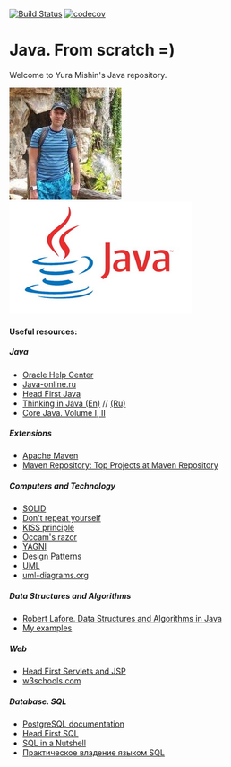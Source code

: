 [![Build Status](https://travis-ci.org/MishinCorp/java.svg?branch=master)](https://travis-ci.org/MishinCorp/java)
[![codecov](https://codecov.io/gh/MishinCorp/java/branch/master/graph/badge.svg)](https://codecov.io/gh/MishinCorp/java)
# Java. From scratch =)

Welcome to Yura Mishin's Java repository.

![Photo](https://github.com/MishinCorp/java/blob/master/img/avatar.jpg)![Photo](https://github.com/MishinCorp/java/blob/master/img/java_logo.jpg)

#### Useful resources:
##### Java
+ [Oracle Help Center](https://docs.oracle.com/)
+ [Java-online.ru](http://java-online.ru/)
+ [Head First Java](https://www.oreilly.com/library/view/head-first-java/0596009208/)
+ [Thinking in Java (En)](https://en.wikipedia.org/wiki/Thinking_in_Java/) // [(Ru)](http://wikijava.it-cache.net/index.php)
+ [Core Java. Volume I, II](https://www.horstmann.com/corejava.html)
##### Extensions
+ [Apache Maven](https://maven.apache.org/)
+ [Maven Repository: Top Projects at Maven Repository](https://mvnrepository.com/popular)
##### Computers and Technology
+ [SOLID](https://en.wikipedia.org/wiki/SOLID)
+ [Don't repeat yourself](https://en.wikipedia.org/wiki/Don%27t_repeat_yourself)
+ [KISS principle](https://en.wikipedia.org/wiki/KISS_principle)
+ [Occam's razor](https://en.wikipedia.org/wiki/Occam%27s_razor)
+ [YAGNI](https://en.wikipedia.org/wiki/You_aren%27t_gonna_need_it)
+ [Design Patterns](https://sourcemaking.com/design_patterns)
+ [UML](https://sourcemaking.com/uml)
+ [uml-diagrams.org](https://www.uml-diagrams.org/)
##### Data Structures and Algorithms
+ [Robert Lafore. Data Structures and Algorithms in Java](https://www.amazon.com/Data-Structures-Algorithms-Java-2nd/dp/0672324539)
+ [My examples](https://github.com/MishinCorp/java/tree/master/dsalgorithms)
##### Web
+ [Head First Servlets and JSP](http://shop.oreilly.com/product/9780596516680.do)
+ [w3schools.com](https://www.w3schools.com/)
##### Database. SQL
+ [PostgreSQL documentation](https://www.postgresql.org/docs/)
+ [Head First SQL](http://shop.oreilly.com/product/9780596526849.do)
+ [SQL in a Nutshell](http://shop.oreilly.com/product/9780596518851.do)
+ [Практическое владение языком SQL](http://www.sql-ex.ru/)
